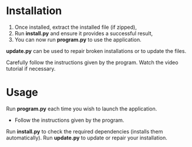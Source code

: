 # Installation
1. Once installed, extract the installed file (if zipped),
2. Run **install.py** and ensure it provides a successful result,
3. You can now run **program.py** to use the application.

**update.py** can be used to repair broken installations or to update the files.


Carefully follow the instructions given by the program. Watch the video tutorial if necessary.

# Usage
Run **program.py** each time you wish to launch the application.
* Follow the instructions given by the program.

Run **install.py** to check the required dependencies (installs them automatically).
Run **update.py** to update or repair your installation.
